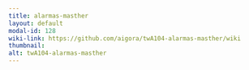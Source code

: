```yaml
---
title: alarmas-masther
layout: default
modal-id: 128
wiki-link: https://github.com/aigora/twA104-alarmas-masther/wiki
thumbnail: 
alt: twA104-alarmas-masther
---
```

